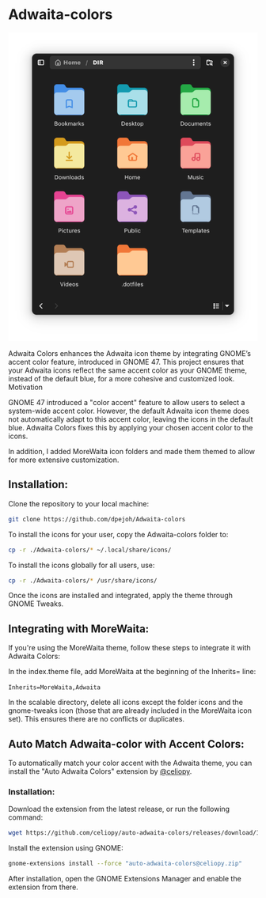 # Adwaita-colors

![showcase](./v2.0.png)

Adwaita Colors enhances the Adwaita icon theme by integrating GNOME’s accent color feature, introduced in GNOME 47. This project ensures that your Adwaita icons reflect the same accent color as your GNOME theme, instead of the default blue, for a more cohesive and customized look.
Motivation

GNOME 47 introduced a "color accent" feature to allow users to select a system-wide accent color. However, the default Adwaita icon theme does not automatically adapt to this accent color, leaving the icons in the default blue. Adwaita Colors fixes this by applying your chosen accent color to the icons.

In addition, I added MoreWaita icon folders and made them themed to allow for more extensive customization.

## Installation:

Clone the repository to your local machine:

```sh
git clone https://github.com/dpejoh/Adwaita-colors
```

To install the icons for your user, copy the Adwaita-colors folder to:

```sh
cp -r ./Adwaita-colors/* ~/.local/share/icons/
```

To install the icons globally for all users, use:

```sh
cp -r ./Adwaita-colors/* /usr/share/icons/
```
Once the icons are installed and integrated, apply the theme through GNOME Tweaks.

## Integrating with MoreWaita:

If you're using the MoreWaita theme, follow these steps to integrate it with Adwaita Colors:

In the index.theme file, add MoreWaita at the beginning of the Inherits= line:

`Inherits=MoreWaita,Adwaita`

In the scalable directory, delete all icons except the folder icons and the gnome-tweaks icon (those that are already included in the MoreWaita icon set). This ensures there are no conflicts or duplicates.


## Auto Match Adwaita-color with Accent Colors:

To automatically match your color accent with the Adwaita theme, you can install the "Auto Adwaita Colors" extension by [@celiopy](https://github.com/celiopy/auto-adwaita-colors).

### Installation:

Download the extension from the latest release, or run the following command:

```sh
wget https://github.com/celiopy/auto-adwaita-colors/releases/download/1.0/auto-adwaita-colors@celiopy.zip
```

Install the extension using GNOME:

```sh
gnome-extensions install --force "auto-adwaita-colors@celiopy.zip"
```

After installation, open the GNOME Extensions Manager and enable the extension from there.
